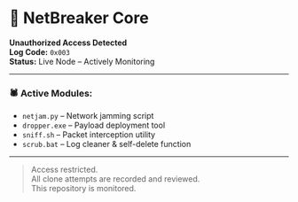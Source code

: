 # 🛑 NetBreaker Core

**Unauthorized Access Detected**  
**Log Code:** `0x003`  
**Status:** Live Node – Actively Monitoring

---

### 🕷 Active Modules:
- `netjam.py` – Network jamming script
- `dropper.exe` – Payload deployment tool
- `sniff.sh` – Packet interception utility
- `scrub.bat` – Log cleaner & self-delete function

---

> Access restricted.  
> All clone attempts are recorded and reviewed.  
> This repository is monitored.
